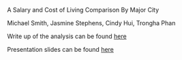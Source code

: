 A Salary and Cost of Living Comparison By Major City

Michael Smith, Jasmine Stephens, Cindy Hui, Trongha Phan

Write up of the analysis can be found <a href="https://docs.google.com/document/d/1Ik2_IlihesLMJs0wa_Cm-rbxe9LHTzvneNMMazzY_hw/edit?usp=sharing">here</a>

Presentation slides can be found <a href="https://docs.google.com/presentation/d/1e4D-T5oWrS5I8hNUoED9_SjPqA2LOJIlAeKl6fMKaoM/edit?usp=sharing">here</a>
